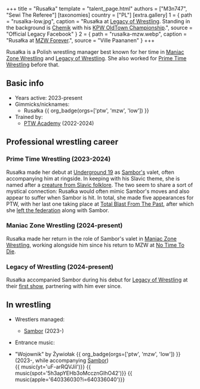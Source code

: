 +++
title = "Rusałka"
template = "talent_page.html"
authors = ["M3n747", "Sewi The Referee"]
[taxonomies]
country = ["PL"]
[extra.gallery]
1 = { path = "rusalka-low.jpg", caption = "Rusałka at [Legacy of Wrestling](@/e/low/2024-12-01-low-1.md). Standing in the background is [Chemik](@/w/chemik.md) with his [KPW OldTown Championship](@/c/kpw-old-town-championship.md).", source = "Official Legacy Facebook" }
2 = { path = "rusalka-mzw.webp", caption = "Rusałka at [MZW Forever](@/e/mzw/2025-03-29-mzw-forever.md).", source = "Ville Paananen" }
+++

Rusałka is a Polish wrestling manager best known for her time in [Maniac Zone Wrestling](@/o/mzw.md) and [Legacy of Wrestling](@/o/low.md). She also worked for [Prime Time Wrestling](@/o/ptw.md) before that. 

## Basic info

* Years active: 2023-present
* Gimmicks/nicknames:
  - Rusałka {{ org_badge(orgs=['ptw', 'mzw', 'low']) }}
* Trained by:
  - [PTW Academy](@/o/ptw-academy.md) (2022-2024)
 
## Professional wrestling career

### Prime Time Wrestling (2023-2024)

Rusałka made her debut at [Underground 19](@/e/ptw/2023-12-09-ptw-underground-19.md) as [Sambor's](@/w/sambor.md) valet, often accompanying him at ringside. In keeping with his Slavic theme, she is named after a [creature from Slavic folklore][rusalka]. The two seem to share a sort of mystical connection: Rusałka would often mimic Sambor's moves and also appear to suffer when Sambor is hit. In total, she made five appearances for PTW, with her last one taking place at [Total Blast From The Past](@/e/ptw/2024-05-11-ptw-6.md), after which she [left the federation](@/a/ptw-exits.md) along with Sambor.

### Maniac Zone Wrestling (2024-present)

Rusałka made her return in the role of Sambor's valet in [Maniac Zone Wrestling](@/o/mzw.md), working alongside him since his return to MZW at [No Time To Die](@/e/mzw/2024-10-12-mzw-no-time-to-die.md). 

### Legacy of Wrestling (2024-present)

Rusałka accompanied Sambor during his debut for [Legacy of Wrestling](@/o/low.md) at their [first show](@/e/low/2024-12-01-low-1.md), partnering with him ever since.

## In wrestling 

* Wrestlers managed:
  - [Sambor](@/w/sambor.md) (2023-)
 
* Entrance music:
- "Wojownik" by Żywiołak
   {{ org_badge(orgs=['ptw', 'mzw', 'low']) }} (2023-, while accompanying [Sambor](@/w/sambor.md)) <br>
   {{ music(yt='uF-arRQVJiI')}}
   {{ music(spot='5h3apYEHb3oMccznGIhO42')}}
   {{ music(apple='640336030?i=640336040')}}

[rusalka]: https://en.wikipedia.org/wiki/Rusalka
